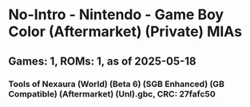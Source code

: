 # No-Intro - Nintendo - Game Boy Color (Aftermarket) (Private) MIAs
## Games: 1, ROMs: 1, as of 2025-05-18

### Tools of Nexaura (World) (Beta 6) (SGB Enhanced) (GB Compatible) (Aftermarket) (Unl).gbc, CRC: 27fafc50

